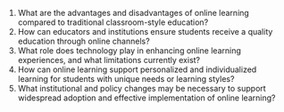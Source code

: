 

1. What are the advantages and disadvantages of online learning compared to traditional classroom-style education? 
2. How can educators and institutions ensure students receive a quality education through online channels? 
3. What role does technology play in enhancing online learning experiences, and what limitations currently exist? 
4. How can online learning support personalized and individualized learning for students with unique needs or learning styles? 
5. What institutional and policy changes may be necessary to support widespread adoption and effective implementation of online learning?